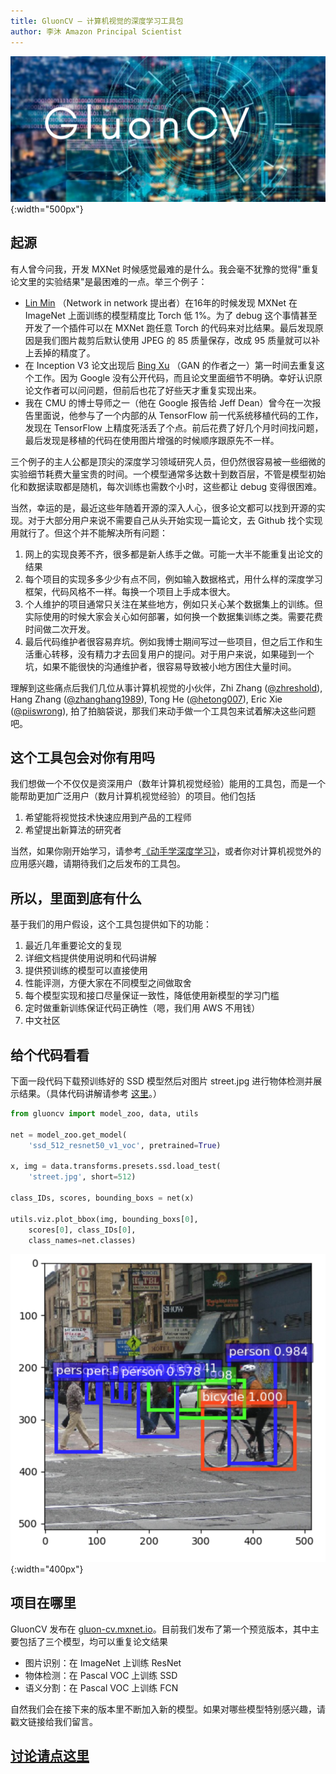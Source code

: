 ```yaml
---
title: GluonCV — 计算机视觉的深度学习工具包
author: 李沐 Amazon Principal Scientist
---
```


![](img/gluon-cv.png){:width="500px"}

## 起源

有人曾今问我，开发 MXNet 时候感觉最难的是什么。我会毫不犹豫的觉得"重复论文里的实验结果"是最困难的一点。举三个例子：

- [Lin Min](https://scholar.google.com/citations?user=BGONmkIAAAAJ&hl=en) （Network in network 提出者）在16年的时候发现 MXNet 在 ImageNet 上面训练的模型精度比 Torch 低 1%。为了 debug 这个事情甚至开发了一个插件可以在 MXNet 跑任意 Torch 的代码来对比结果。最后发现原因是我们图片裁剪后默认使用 JPEG 的 85 质量保存，改成 95 质量就可以补上丢掉的精度了。
- 在 Inception V3 论文出现后 [Bing Xu](https://scholar.google.com/citations?user=nHh9PSsAAAAJ&hl=en) （GAN 的作者之一）第一时间去重复这个工作。因为 Google 没有公开代码，而且论文里面细节不明确。幸好认识原论文作者可以问问题，但前后也花了好些天才重复实现出来。
- 我在 CMU 的博士导师之一（他在 Google 报告给 Jeff Dean）曾今在一次报告里面说，他参与了一个内部的从 TensorFlow 前一代系统移植代码的工作，发现在 TensorFlow 上精度死活丢了个点。前后花费了好几个月时间找问题，最后发现是移植的代码在使用图片增强的时候顺序跟原先不一样。

三个例子的主人公都是顶尖的深度学习领域研究人员，但仍然很容易被一些细微的实验细节耗费大量宝贵的时间。一个模型通常多达数十到数百层，不管是模型初始化和数据读取都是随机，每次训练也需数个小时，这些都让 debug 变得很困难。

当然，幸运的是，最近这些年随着开源的深入人心，很多论文都可以找到开源的实现。对于大部分用户来说不需要自己从头开始实现一篇论文，去 Github 找个实现用就行了。但这个并不能解决所有问题：

1. 网上的实现良莠不齐，很多都是新人练手之做。可能一大半不能重复出论文的结果
2. 每个项目的实现多多少少有点不同，例如输入数据格式，用什么样的深度学习框架，代码风格不一样。每换一个项目上手成本很大。
3. 个人维护的项目通常只关注在某些地方，例如只关心某个数据集上的训练。但实际使用的时候大家会关心如何部署，如何换一个数据集训练之类。需要花费时间做二次开发。
4. 最后代码维护者很容易弃坑。例如我博士期间写过一些项目，但之后工作和生活重心转移，没有精力才去回复用户的提问。对于用户来说，如果碰到一个坑，如果不能很快的沟通维护者，很容易导致被小地方困住大量时间。


理解到这些痛点后我们几位从事计算机视觉的小伙伴，Zhi Zhang ([@zhreshold](https://github.com/zhreshold)), Hang Zhang ([@zhanghang1989](https://github.com/zhanghang1989)), Tong He ([@hetong007](https://github.com/hetong007)), Eric Xie ([@piiswrong](https://github.com/piiswrong)), 拍了拍脑袋说，那我们来动手做一个工具包来试着解决这些问题吧。

## 这个工具包会对你有用吗

我们想做一个不仅仅是资深用户（数年计算机视觉经验）能用的工具包，而是一个能帮助更加广泛用户（数月计算机视觉经验）的项目。他们包括

1. 希望能将视觉技术快速应用到产品的工程师
2. 希望提出新算法的研究者

当然，如果你刚开始学习，请参考[《动手学深度学习》](http://zh.gluon.ai/)，或者你对计算机视觉外的应用感兴趣，请期待我们之后发布的工具包。

## 所以，里面到底有什么

基于我们的用户假设，这个工具包提供如下的功能：

1. 最近几年重要论文的复现
2. 详细文档提供使用说明和代码讲解
3. 提供预训练的模型可以直接使用
4. 性能评测，方便大家在不同模型之间做取舍
5. 每个模型实现和接口尽量保证一致性，降低使用新模型的学习门槛
6. 定时做重新训练保证代码正确性（嗯，我们用 AWS 不用钱）
7. 中文社区

## 给个代码看看

下面一段代码下载预训练好的 SSD 模型然后对图片 street.jpg 进行物体检测并展示结果。（具体代码讲解请参考 [这里](http://gluon-cv.mxnet.io/build/examples_detection/demo_ssd.html)。）

```python
from gluoncv import model_zoo, data, utils

net = model_zoo.get_model(
    'ssd_512_resnet50_v1_voc', pretrained=True)

x, img = data.transforms.presets.ssd.load_test(
    'street.jpg', short=512)

class_IDs, scores, bounding_boxs = net(x)

utils.viz.plot_bbox(img, bounding_boxs[0], 
    scores[0], class_IDs[0],
    class_names=net.classes)
```

![](img/ssd-predict.png){:width="400px"}

## 项目在哪里 

GluonCV 发布在 [gluon-cv.mxnet.io](http://gluon-cv.mxnet.io/)。目前我们发布了第一个预览版本，其中主要包括了三个模型，均可以重复论文结果

- 图片识别：在 ImageNet 上训练 ResNet
- 物体检测：在 Pascal VOC 上训练 SSD
- 语义分割：在 Pascal VOC 上训练 FCN

自然我们会在接下来的版本里不断加入新的模型。如果对哪些模型特别感兴趣，请戳文链接给我们留言。

## [讨论请点这里](https://discuss.gluon.ai/t/topic/6081)
